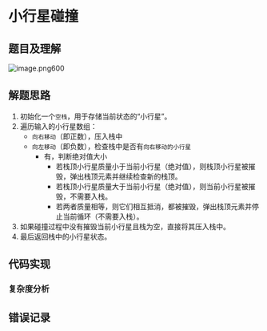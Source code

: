
# 小行星碰撞


## 题目及理解

![image.png600](https://832-1310531898.cos.ap-beijing.myqcloud.com/202407271746254.png?imageSlim)

## 解题思路

1. 初始化一个`空栈`，用于存储当前状态的“小行星”。
2. 遍历输入的小行星数组：
    - `向右移动`（即正数），压入栈中
    - `向左移动`（即负数），检查栈中是否有`向右移动的小行星`
        - 有，判断绝对值大小
            - 若栈顶小行星质量小于当前小行星（绝对值），则栈顶小行星被摧毁，弹出栈顶元素并继续检查新的栈顶。
            - 若栈顶小行星质量大于当前小行星（绝对值），则当前小行星被摧毁，不需要入栈。
            - 若两者质量相等，则它们相互抵消，都被摧毁，弹出栈顶元素并停止当前循环（不需要入栈）。
3. 如果碰撞过程中没有摧毁当前小行星且栈为空，直接将其压入栈中。
4. 最后返回栈中的小行星状态。

## 代码实现

### 复杂度分析

## 错误记录